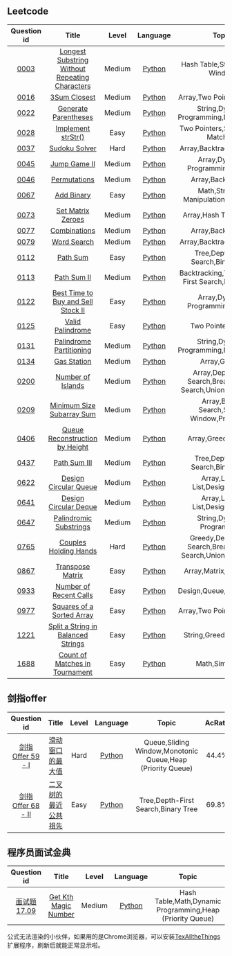 ## Leetcode
Question id | Title | Level | Language | Topic | AcRate
:-----------:|:-----:|:-----:|:--------:|:-----:|:------:
[0003](https://leetcode.com/problems/longest-substring-without-repeating-characters) | [Longest Substring Without Repeating Characters](./Notes/Leetcode/0003.Longest%20Substring%20Without%20Repeating%20Characters.md) | Medium | [Python](./Codes/Leetcode/Python/0003.Longest%20Substring%20Without%20Repeating%20Characters.md) | Hash Table,String,Sliding Window | 32.0%
[0016](https://leetcode.com/problems/3sum-closest) | [3Sum Closest](./Notes/Leetcode/0016.3Sum%20Closest.md) | Medium | [Python](./Codes/Leetcode/Python/0016.3Sum%20Closest.md) | Array,Two Pointers,Sorting | 46.7%
[0022](https://leetcode.com/problems/generate-parentheses) | [Generate Parentheses](./Notes/Leetcode/0022.Generate%20Parentheses.md) | Medium | [Python](./Codes/Leetcode/Python/0022.Generate%20Parentheses.md) | String,Dynamic Programming,Backtracking | 67.3%
[0028](https://leetcode.com/problems/implement-strstr) | [Implement strStr()](./Notes/Leetcode/0028.Implement%20strStr().md) | Easy | [Python](./Codes/Leetcode/Python/0028.Implement%20strStr().md) | Two Pointers,String,String Matching | 35.7%
[0037](https://leetcode.com/problems/sudoku-solver) | [Sudoku Solver](./Notes/Leetcode/0037.Sudoku%20Solver.md) | Hard | [Python](./Codes/Leetcode/Python/0037.Sudoku%20Solver.md) | Array,Backtracking,Matrix | 49.1%
[0045](https://leetcode.com/problems/jump-game-ii) | [Jump Game II](./Notes/Leetcode/0045.Jump%20Game%20II.md) | Medium | [Python](./Codes/Leetcode/Python/0045.Jump%20Game%20II.md) | Array,Dynamic Programming,Greedy | 33.7%
[0046](https://leetcode.com/problems/permutations) | [Permutations](./Notes/Leetcode/0046.Permutations.md) | Medium | [Python](./Codes/Leetcode/Python/0046.Permutations.md) | Array,Backtracking | 68.6%
[0067](https://leetcode.com/problems/add-binary) | [Add Binary](./Notes/Leetcode/0067.Add%20Binary.md) | Easy | [Python](./Codes/Leetcode/Python/0067.Add%20Binary.md) | Math,String,Bit Manipulation,Simulation | 48.2%
[0073](https://leetcode.com/problems/set-matrix-zeroes) | [Set Matrix Zeroes](./Notes/Leetcode/0073.Set%20Matrix%20Zeroes.md) | Medium | [Python](./Codes/Leetcode/Python/0073.Set%20Matrix%20Zeroes.md) | Array,Hash Table,Matrix | 45.4%
[0077](https://leetcode.com/problems/combinations) | [Combinations](./Notes/Leetcode/0077.Combinations.md) | Medium | [Python](./Codes/Leetcode/Python/0077.Combinations.md) | Array,Backtracking | 59.5%
[0079](https://leetcode.com/problems/word-search) | [Word Search](./Notes/Leetcode/0079.Word%20Search.md) | Medium | [Python](./Codes/Leetcode/Python/0079.Word%20Search.md) | Array,Backtracking,Matrix | 38.1%
[0112](https://leetcode.com/problems/path-sum) | [Path Sum](./Notes/Leetcode/0112.Path%20Sum.md) | Easy | [Python](./Codes/Leetcode/Python/0112.Path%20Sum.md) | Tree,Depth-First Search,Binary Tree | 43.4%
[0113](https://leetcode.com/problems/path-sum-ii) | [Path Sum II](./Notes/Leetcode/0113.Path%20Sum%20II.md) | Medium | [Python](./Codes/Leetcode/Python/0113.Path%20Sum%20II.md) | Backtracking,Tree,Depth-First Search,Binary Tree | 50.8%
[0122](https://leetcode.com/problems/best-time-to-buy-and-sell-stock-ii) | [Best Time to Buy and Sell Stock II](./Notes/Leetcode/0122.Best%20Time%20to%20Buy%20and%20Sell%20Stock%20II.md) | Easy | [Python](./Codes/Leetcode/Python/0122.Best%20Time%20to%20Buy%20and%20Sell%20Stock%20II.md) | Array,Dynamic Programming,Greedy | 59.6%
[0125](https://leetcode.com/problems/valid-palindrome) | [Valid Palindrome](./Notes/Leetcode/0125.Valid%20Palindrome.md) | Easy | [Python](./Codes/Leetcode/Python/0125.Valid%20Palindrome.md) | Two Pointers,String | 39.3%
[0131](https://leetcode.com/problems/palindrome-partitioning) | [Palindrome Partitioning](./Notes/Leetcode/0131.Palindrome%20Partitioning.md) | Medium | [Python](./Codes/Leetcode/Python/0131.Palindrome%20Partitioning.md) | String,Dynamic Programming,Backtracking | 54.4%
[0134](https://leetcode.com/problems/gas-station) | [Gas Station](./Notes/Leetcode/0134.Gas%20Station.md) | Medium | [Python](./Codes/Leetcode/Python/0134.Gas%20Station.md) | Array,Greedy | 42.5%
[0200](https://leetcode.com/problems/number-of-islands) | [Number of Islands](./Notes/Leetcode/0200.Number%20of%20Islands.md) | Medium | [Python](./Codes/Leetcode/Python/0200.Number%20of%20Islands.md) | Array,Depth-First Search,Breadth-First Search,Union Find,Matrix | 50.8%
[0209](https://leetcode.com/problems/minimum-size-subarray-sum) | [Minimum Size Subarray Sum](./Notes/Leetcode/0209.Minimum%20Size%20Subarray%20Sum.md) | Medium | [Python](./Codes/Leetcode/Python/0209.Minimum%20Size%20Subarray%20Sum.md) | Array,Binary Search,Sliding Window,Prefix Sum | 40.7%
[0406](https://leetcode.com/problems/queue-reconstruction-by-height) | [Queue Reconstruction by Height](./Notes/Leetcode/0406.Queue%20Reconstruction%20by%20Height.md) | Medium | [Python](./Codes/Leetcode/Python/0406.Queue%20Reconstruction%20by%20Height.md) | Array,Greedy,Sorting | 69.1%
[0437](https://leetcode.com/problems/path-sum-iii) | [Path Sum III](./Notes/Leetcode/0437.Path%20Sum%20III.md) | Medium | [Python](./Codes/Leetcode/Python/0437.Path%20Sum%20III.md) | Tree,Depth-First Search,Binary Tree | 48.8%
[0622](https://leetcode.com/problems/design-circular-queue) | [Design Circular Queue](./Notes/Leetcode/0622.Design%20Circular%20Queue.md) | Medium | [Python](./Codes/Leetcode/Python/0622.Design%20Circular%20Queue.md) | Array,Linked List,Design,Queue | 47.9%
[0641](https://leetcode.com/problems/design-circular-deque) | [Design Circular Deque](./Notes/Leetcode/0641.Design%20Circular%20Deque.md) | Medium | [Python](./Codes/Leetcode/Python/0641.Design%20Circular%20Deque.md) | Array,Linked List,Design,Queue | 56.6%
[0647](https://leetcode.com/problems/palindromic-substrings) | [Palindromic Substrings](./Notes/Leetcode/0647.Palindromic%20Substrings.md) | Medium | [Python](./Codes/Leetcode/Python/0647.Palindromic%20Substrings.md) | String,Dynamic Programming | 63.2%
[0765](https://leetcode.com/problems/couples-holding-hands) | [Couples Holding Hands](./Notes/Leetcode/0765.Couples%20Holding%20Hands.md) | Hard | [Python](./Codes/Leetcode/Python/0765.Couples%20Holding%20Hands.md) | Greedy,Depth-First Search,Breadth-First Search,Union Find,Graph | 56.0%
[0867](https://leetcode.com/problems/transpose-matrix) | [Transpose Matrix](./Notes/Leetcode/0867.Transpose%20Matrix.md) | Easy | [Python](./Codes/Leetcode/Python/0867.Transpose%20Matrix.md) | Array,Matrix,Simulation | 61.7%
[0933](https://leetcode.com/problems/number-of-recent-calls) | [Number of Recent Calls](./Notes/Leetcode/0933.Number%20of%20Recent%20Calls.md) | Easy | [Python](./Codes/Leetcode/Python/0933.Number%20of%20Recent%20Calls.md) | Design,Queue,Data Stream | 72.7%
[0977](https://leetcode.com/problems/squares-of-a-sorted-array) | [Squares of a Sorted Array](./Notes/Leetcode/0977.Squares%20of%20a%20Sorted%20Array.md) | Easy | [Python](./Codes/Leetcode/Python/0977.Squares%20of%20a%20Sorted%20Array.md) | Array,Two Pointers,Sorting | 71.5%
[1221](https://leetcode.com/problems/split-a-string-in-balanced-strings) | [Split a String in Balanced Strings](./Notes/Leetcode/1221.Split%20a%20String%20in%20Balanced%20Strings.md) | Easy | [Python](./Codes/Leetcode/Python/1221.Split%20a%20String%20in%20Balanced%20Strings.md) | String,Greedy,Counting | 84.5%
[1688](https://leetcode.com/problems/count-of-matches-in-tournament) | [Count of Matches in Tournament](./Notes/Leetcode/1688.Count%20of%20Matches%20in%20Tournament.md) | Easy | [Python](./Codes/Leetcode/Python/1688.Count%20of%20Matches%20in%20Tournament.md) | Math,Simulation | 82.1%

## 剑指offer
Question id | Title | Level | Language | Topic | AcRate
:-----------:|:-----:|:-----:|:--------:|:-----:|:------:
[剑指 Offer 59 - I](https://leetcode-cn.com/problems/hua-dong-chuang-kou-de-zui-da-zhi-lcof) | [滑动窗口的最大值](./Notes/剑指offer/剑指%20Offer%2059%20-%20I.滑动窗口的最大值.md) | Hard | [Python](./Codes/剑指offer/Python/剑指%20Offer%2059%20-%20I.滑动窗口的最大值.md) | Queue,Sliding Window,Monotonic Queue,Heap (Priority Queue) | 44.4%
[剑指 Offer 68 - II](https://leetcode-cn.com/problems/er-cha-shu-de-zui-jin-gong-gong-zu-xian-lcof) | [二叉树的最近公共祖先](./Notes/剑指offer/剑指%20Offer%2068%20-%20II.二叉树的最近公共祖先.md) | Easy | [Python](./Codes/剑指offer/Python/剑指%20Offer%2068%20-%20II.二叉树的最近公共祖先.md) | Tree,Depth-First Search,Binary Tree | 69.8%

## 程序员面试金典
Question id | Title | Level | Language | Topic | AcRate
:-----------:|:-----:|:-----:|:--------:|:-----:|:------:
[面试题 17.09](https://leetcode-cn.com/problems/get-kth-magic-number-lcci) | [Get Kth Magic Number](./Notes/程序员面试金典/面试题%2017.09.Get%20Kth%20Magic%20Number.md) | Medium | [Python](./Codes/程序员面试金典/Python/面试题%2017.09.Get%20Kth%20Magic%20Number.md) | Hash Table,Math,Dynamic Programming,Heap (Priority Queue) | 54.9%

公式无法渲染的小伙伴，如果用的是Chrome浏览器，可以安装[TexAlltheThings](https://chrome.google.com/webstore/detail/tex-all-the-things/cbimabofgmfdkicghcadidpemeenbffn)扩展程序，刷新后就能正常显示啦。